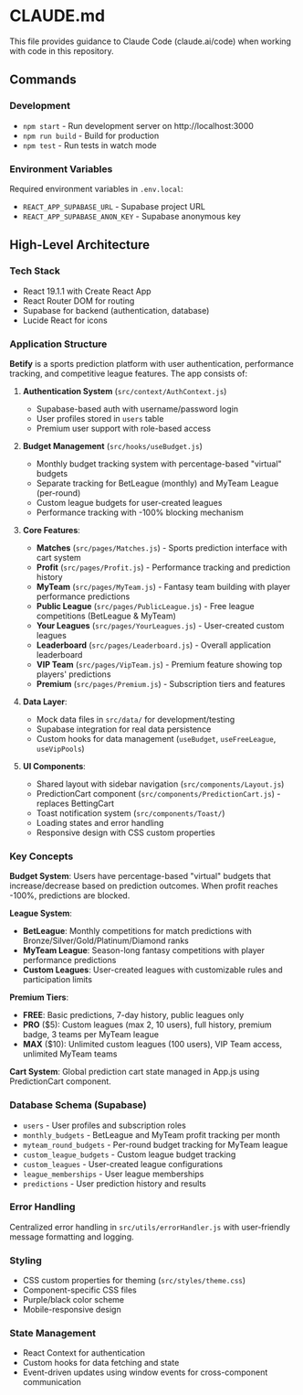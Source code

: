 # CLAUDE.md

This file provides guidance to Claude Code (claude.ai/code) when working with code in this repository.

## Commands

### Development
- `npm start` - Run development server on http://localhost:3000
- `npm run build` - Build for production
- `npm test` - Run tests in watch mode

### Environment Variables
Required environment variables in `.env.local`:
- `REACT_APP_SUPABASE_URL` - Supabase project URL
- `REACT_APP_SUPABASE_ANON_KEY` - Supabase anonymous key

## High-Level Architecture

### Tech Stack
- React 19.1.1 with Create React App
- React Router DOM for routing
- Supabase for backend (authentication, database)
- Lucide React for icons

### Application Structure

**Betify** is a sports prediction platform with user authentication, performance tracking, and competitive league features. The app consists of:

1. **Authentication System** (`src/context/AuthContext.js`)
   - Supabase-based auth with username/password login
   - User profiles stored in `users` table
   - Premium user support with role-based access

2. **Budget Management** (`src/hooks/useBudget.js`)
   - Monthly budget tracking system with percentage-based "virtual" budgets
   - Separate tracking for BetLeague (monthly) and MyTeam League (per-round)
   - Custom league budgets for user-created leagues
   - Performance tracking with -100% blocking mechanism

3. **Core Features**:
   - **Matches** (`src/pages/Matches.js`) - Sports prediction interface with cart system
   - **Profit** (`src/pages/Profit.js`) - Performance tracking and prediction history
   - **MyTeam** (`src/pages/MyTeam.js`) - Fantasy team building with player performance predictions
   - **Public League** (`src/pages/PublicLeague.js`) - Free league competitions (BetLeague & MyTeam)
   - **Your Leagues** (`src/pages/YourLeagues.js`) - User-created custom leagues
   - **Leaderboard** (`src/pages/Leaderboard.js`) - Overall application leaderboard
   - **VIP Team** (`src/pages/VipTeam.js`) - Premium feature showing top players' predictions
   - **Premium** (`src/pages/Premium.js`) - Subscription tiers and features

4. **Data Layer**:
   - Mock data files in `src/data/` for development/testing
   - Supabase integration for real data persistence
   - Custom hooks for data management (`useBudget`, `useFreeLeague`, `useVipPools`)

5. **UI Components**:
   - Shared layout with sidebar navigation (`src/components/Layout.js`)
   - PredictionCart component (`src/components/PredictionCart.js`) - replaces BettingCart
   - Toast notification system (`src/components/Toast/`)
   - Loading states and error handling
   - Responsive design with CSS custom properties

### Key Concepts

**Budget System**: Users have percentage-based "virtual" budgets that increase/decrease based on prediction outcomes. When profit reaches -100%, predictions are blocked.

**League System**:
- **BetLeague**: Monthly competitions for match predictions with Bronze/Silver/Gold/Platinum/Diamond ranks
- **MyTeam League**: Season-long fantasy competitions with player performance predictions
- **Custom Leagues**: User-created leagues with customizable rules and participation limits

**Premium Tiers**:
- **FREE**: Basic predictions, 7-day history, public leagues only
- **PRO** ($5): Custom leagues (max 2, 10 users), full history, premium badge, 3 teams per MyTeam league
- **MAX** ($10): Unlimited custom leagues (100 users), VIP Team access, unlimited MyTeam teams

**Cart System**: Global prediction cart state managed in App.js using PredictionCart component.

### Database Schema (Supabase)
- `users` - User profiles and subscription roles
- `monthly_budgets` - BetLeague and MyTeam profit tracking per month
- `myteam_round_budgets` - Per-round budget tracking for MyTeam league
- `custom_league_budgets` - Custom league budget tracking
- `custom_leagues` - User-created league configurations
- `league_memberships` - User league memberships
- `predictions` - User prediction history and results

### Error Handling
Centralized error handling in `src/utils/errorHandler.js` with user-friendly message formatting and logging.

### Styling
- CSS custom properties for theming (`src/styles/theme.css`)
- Component-specific CSS files
- Purple/black color scheme
- Mobile-responsive design

### State Management
- React Context for authentication
- Custom hooks for data fetching and state
- Event-driven updates using window events for cross-component communication